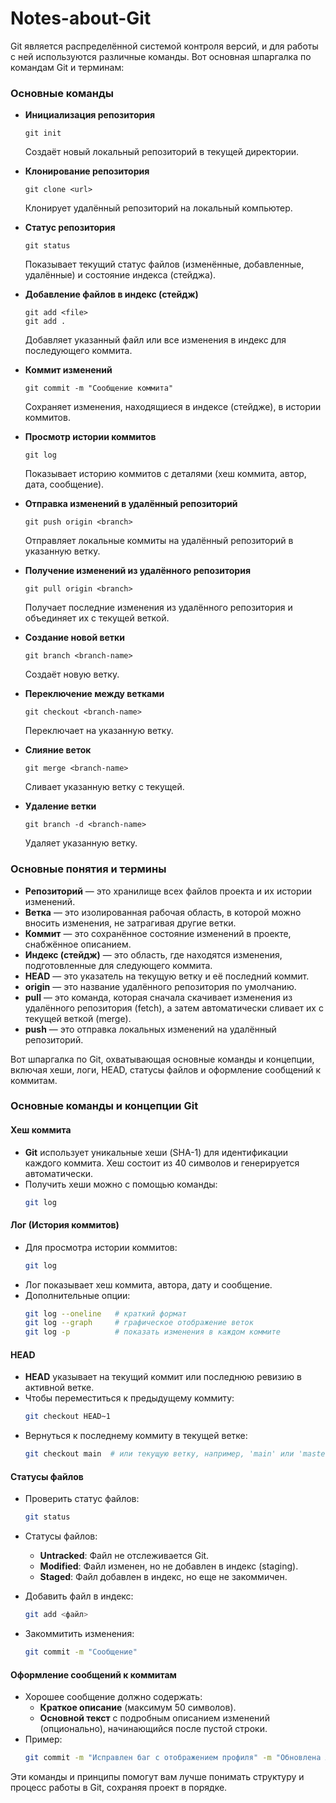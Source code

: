 # Notes-about-Git
Git является распределённой системой контроля версий, и для работы с ней используются различные команды. Вот основная шпаргалка по командам Git и терминам:

### Основные команды

- **Инициализация репозитория**
  ```
  git init
  ```
  Создаёт новый локальный репозиторий в текущей директории.

- **Клонирование репозитория**
  ```
  git clone <url>
  ```
  Клонирует удалённый репозиторий на локальный компьютер.

- **Статус репозитория**
  ```
  git status
  ```
  Показывает текущий статус файлов (изменённые, добавленные, удалённые) и состояние индекса (стейджа).

- **Добавление файлов в индекс (стейдж)**
  ```
  git add <file>
  git add .
  ```
  Добавляет указанный файл или все изменения в индекс для последующего коммита.

- **Коммит изменений**
  ```
  git commit -m "Сообщение коммита"
  ```
  Сохраняет изменения, находящиеся в индексе (стейдже), в истории коммитов.

- **Просмотр истории коммитов**
  ```
  git log
  ```
  Показывает историю коммитов с деталями (хеш коммита, автор, дата, сообщение).

- **Отправка изменений в удалённый репозиторий**
  ```
  git push origin <branch>
  ```
  Отправляет локальные коммиты на удалённый репозиторий в указанную ветку.

- **Получение изменений из удалённого репозитория**
  ```
  git pull origin <branch>
  ```
  Получает последние изменения из удалённого репозитория и объединяет их с текущей веткой.

- **Создание новой ветки**
  ```
  git branch <branch-name>
  ```
  Создаёт новую ветку.

- **Переключение между ветками**
  ```
  git checkout <branch-name>
  ```
  Переключает на указанную ветку.

- **Слияние веток**
  ```
  git merge <branch-name>
  ```
  Сливает указанную ветку с текущей.

- **Удаление ветки**
  ```
  git branch -d <branch-name>
  ```
  Удаляет указанную ветку.

### Основные понятия и термины

- **Репозиторий** — это хранилище всех файлов проекта и их истории изменений.
- **Ветка** — это изолированная рабочая область, в которой можно вносить изменения, не затрагивая другие ветки.
- **Коммит** — это сохранённое состояние изменений в проекте, снабжённое описанием.
- **Индекс (стейдж)** — это область, где находятся изменения, подготовленные для следующего коммита.
- **HEAD** — это указатель на текущую ветку и её последний коммит.
- **origin** — это название удалённого репозитория по умолчанию.
- **pull** — это команда, которая сначала скачивает изменения из удалённого репозитория (fetch), а затем автоматически сливает их с текущей веткой (merge).
- **push** — это отправка локальных изменений на удалённый репозиторий.

Вот шпаргалка по Git, охватывающая основные команды и концепции, включая хеши, логи, HEAD, статусы файлов и оформление сообщений к коммитам.

### Основные команды и концепции Git

#### Хеш коммита
- **Git** использует уникальные хеши (SHA-1) для идентификации каждого коммита. Хеш состоит из 40 символов и генерируется автоматически.
- Получить хеши можно с помощью команды:
  ```bash
  git log
  ```

#### Лог (История коммитов)
- Для просмотра истории коммитов:
  ```bash
  git log
  ```
- Лог показывает хеш коммита, автора, дату и сообщение.
- Дополнительные опции:
  ```bash
  git log --oneline   # краткий формат
  git log --graph     # графическое отображение веток
  git log -p          # показать изменения в каждом коммите
  ```

#### HEAD
- **HEAD** указывает на текущий коммит или последнюю ревизию в активной ветке.
- Чтобы переместиться к предыдущему коммиту:
  ```bash
  git checkout HEAD~1
  ```
- Вернуться к последнему коммиту в текущей ветке:
  ```bash
  git checkout main  # или текущую ветку, например, 'main' или 'master'
  ```

#### Статусы файлов
- Проверить статус файлов:
  ```bash
  git status
  ```
- Статусы файлов:
  - **Untracked**: Файл не отслеживается Git.
  - **Modified**: Файл изменен, но не добавлен в индекс (staging).
  - **Staged**: Файл добавлен в индекс, но еще не закоммичен.

- Добавить файл в индекс:
  ```bash
  git add <файл>
  ```
- Закоммитить изменения:
  ```bash
  git commit -m "Сообщение"
  ```

#### Оформление сообщений к коммитам
- Хорошее сообщение должно содержать:
  - **Краткое описание** (максимум 50 символов).
  - **Основной текст** с подробным описанием изменений (опционально), начинающийся после пустой строки.
- Пример:
  ```bash
  git commit -m "Исправлен баг с отображением профиля" -m "Обновлена логика компонента профиля и добавлены тесты"
  ```

Эти команды и принципы помогут вам лучше понимать структуру и процесс работы в Git, сохраняя проект в порядке.
